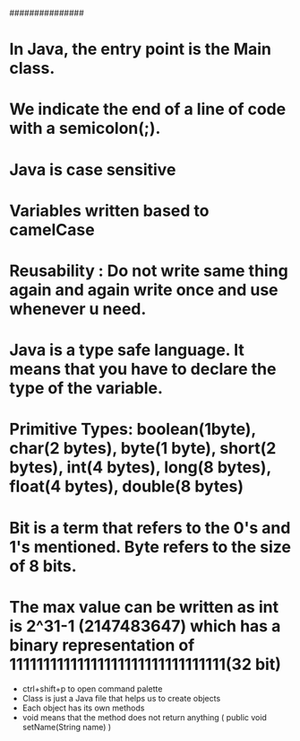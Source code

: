 ###############
# In Java, the entry point is the Main class.
# We indicate the end of a line of code with a semicolon(;).
# Java is case sensitive
# Variables written based to camelCase
# Reusability  : Do not write same thing again and again write once and use whenever u need.
# Java is a type safe language. It means that you have to declare the type of the variable.
# Primitive Types: boolean(1byte), char(2 bytes), byte(1 byte), short(2 bytes), int(4 bytes), long(8 bytes), float(4 bytes), double(8 bytes)
# Bit is a term that refers to the 0's and 1's mentioned. Byte refers to the size of 8 bits.
# The max value can be written as int is 2^31-1 (2147483647) which has a binary representation of 11111111111111111111111111111111(32 bit)
- ctrl+shift+p to open command palette
- Class is just a Java file that helps us to create objects
- Each object has its own methods
- void means that the method does not return anything ( public void setName(String name) )